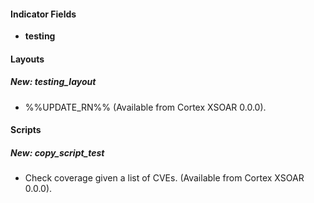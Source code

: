 
#### Indicator Fields
- **testing**

#### Layouts
##### New: testing_layout
- %%UPDATE_RN%% (Available from Cortex XSOAR 0.0.0).

#### Scripts
##### New: copy_script_test
- Check coverage given a list of CVEs. (Available from Cortex XSOAR 0.0.0).
